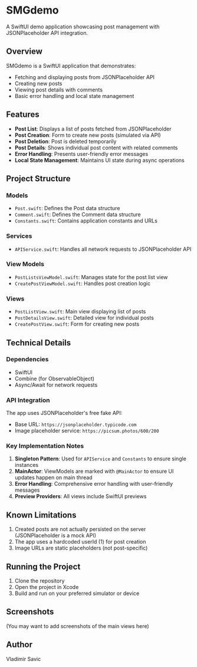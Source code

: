 # SMGdemo

A SwiftUI demo application showcasing post management with JSONPlaceholder API integration.

## Overview

SMGdemo is a SwiftUI application that demonstrates:
- Fetching and displaying posts from JSONPlaceholder API
- Creating new posts
- Viewing post details with comments
- Basic error handling and local state management

## Features

- **Post List**: Displays a list of posts fetched from JSONPlaceholder
- **Post Creation**: Form to create new posts (simulated via API)
- **Post Deletion**: Post is deleted temporarily 
- **Post Details**: Shows individual post content with related comments
- **Error Handling**: Presents user-friendly error messages
- **Local State Management**: Maintains UI state during async operations

## Project Structure

### Models
- `Post.swift`: Defines the Post data structure
- `Comment.swift`: Defines the Comment data structure
- `Constants.swift`: Contains application constants and URLs

### Services
- `APIService.swift`: Handles all network requests to JSONPlaceholder API

### View Models
- `PostListsViewModel.swift`: Manages state for the post list view
- `CreatePostViewModel.swift`: Handles post creation logic

### Views
- `PostListView.swift`: Main view displaying list of posts
- `PostDetailsView.swift`: Detailed view for individual posts
- `CreatePostView.swift`: Form for creating new posts

## Technical Details

### Dependencies
- SwiftUI
- Combine (for ObservableObject)
- Async/Await for network requests

### API Integration
The app uses JSONPlaceholder's free fake API:
- Base URL: `https://jsonplaceholder.typicode.com`
- Image placeholder service: `https://picsum.photos/600/200`

### Key Implementation Notes
1. **Singleton Pattern**: Used for `APIService` and `Constants` to ensure single instances
2. **MainActor**: ViewModels are marked with `@MainActor` to ensure UI updates happen on main thread
3. **Error Handling**: Comprehensive error handling with user-friendly messages
4. **Preview Providers**: All views include SwiftUI previews

## Known Limitations
1. Created posts are not actually persisted on the server (JSONPlaceholder is a mock API)
2. The app uses a hardcoded userId (1) for post creation
3. Image URLs are static placeholders (not post-specific)

## Running the Project
1. Clone the repository
2. Open the project in Xcode
3. Build and run on your preferred simulator or device

## Screenshots
(You may want to add screenshots of the main views here)

## Author
Vladimir Savic